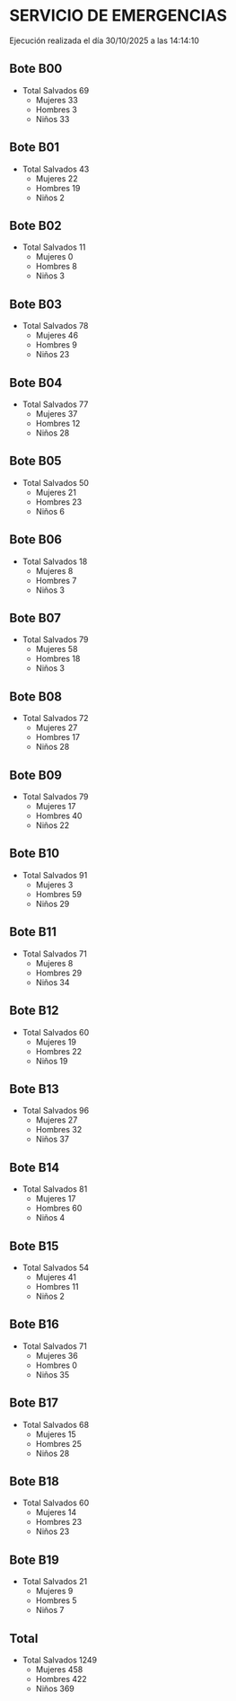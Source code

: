 # SERVICIO DE EMERGENCIAS

Ejecución realizada el día 30/10/2025 a las 14:14:10

## Bote B00

- Total Salvados 69
  - Mujeres 33
  - Hombres 3
  - Niños 33

## Bote B01

- Total Salvados 43
  - Mujeres 22
  - Hombres 19
  - Niños 2

## Bote B02

- Total Salvados 11
  - Mujeres 0
  - Hombres 8
  - Niños 3

## Bote B03

- Total Salvados 78
  - Mujeres 46
  - Hombres 9
  - Niños 23

## Bote B04

- Total Salvados 77
  - Mujeres 37
  - Hombres 12
  - Niños 28

## Bote B05

- Total Salvados 50
  - Mujeres 21
  - Hombres 23
  - Niños 6

## Bote B06

- Total Salvados 18
  - Mujeres 8
  - Hombres 7
  - Niños 3

## Bote B07

- Total Salvados 79
  - Mujeres 58
  - Hombres 18
  - Niños 3

## Bote B08

- Total Salvados 72
  - Mujeres 27
  - Hombres 17
  - Niños 28

## Bote B09

- Total Salvados 79
  - Mujeres 17
  - Hombres 40
  - Niños 22

## Bote B10

- Total Salvados 91
  - Mujeres 3
  - Hombres 59
  - Niños 29

## Bote B11

- Total Salvados 71
  - Mujeres 8
  - Hombres 29
  - Niños 34

## Bote B12

- Total Salvados 60
  - Mujeres 19
  - Hombres 22
  - Niños 19

## Bote B13

- Total Salvados 96
  - Mujeres 27
  - Hombres 32
  - Niños 37

## Bote B14

- Total Salvados 81
  - Mujeres 17
  - Hombres 60
  - Niños 4

## Bote B15

- Total Salvados 54
  - Mujeres 41
  - Hombres 11
  - Niños 2

## Bote B16

- Total Salvados 71
  - Mujeres 36
  - Hombres 0
  - Niños 35

## Bote B17

- Total Salvados 68
  - Mujeres 15
  - Hombres 25
  - Niños 28

## Bote B18

- Total Salvados 60
  - Mujeres 14
  - Hombres 23
  - Niños 23

## Bote B19

- Total Salvados 21
  - Mujeres 9
  - Hombres 5
  - Niños 7

## Total

- Total Salvados 1249
  - Mujeres 458
  - Hombres 422
  - Niños 369
